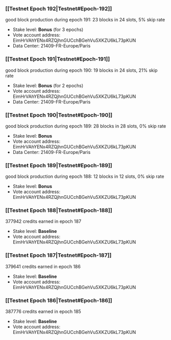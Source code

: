 ### [[Testnet Epoch 192|Testnet#Epoch-192]]
good block production during epoch 191: 23 blocks in 24 slots, 5% skip rate
* Stake level: **Bonus** (for 3 epochs)
* Vote account address: EimHrVAhYENx4RZQjhnGUCchBGehVu5XKZU6kL73pKUN
* Data Center: 21409-FR-Europe/Paris
### [[Testnet Epoch 191|Testnet#Epoch-191]]
good block production during epoch 190: 19 blocks in 24 slots, 21% skip rate
* Stake level: **Bonus** (for 2 epochs)
* Vote account address: EimHrVAhYENx4RZQjhnGUCchBGehVu5XKZU6kL73pKUN
* Data Center: 21409-FR-Europe/Paris
### [[Testnet Epoch 190|Testnet#Epoch-190]]
good block production during epoch 189: 28 blocks in 28 slots, 0% skip rate
* Stake level: **Bonus**
* Vote account address: EimHrVAhYENx4RZQjhnGUCchBGehVu5XKZU6kL73pKUN
* Data Center: 21409-FR-Europe/Paris
### [[Testnet Epoch 189|Testnet#Epoch-189]]
good block production during epoch 188: 12 blocks in 12 slots, 0% skip rate
* Stake level: **Bonus**
* Vote account address: EimHrVAhYENx4RZQjhnGUCchBGehVu5XKZU6kL73pKUN
### [[Testnet Epoch 188|Testnet#Epoch-188]]
377942 credits earned in epoch 187
* Stake level: **Baseline**
* Vote account address: EimHrVAhYENx4RZQjhnGUCchBGehVu5XKZU6kL73pKUN
### [[Testnet Epoch 187|Testnet#Epoch-187]]
379641 credits earned in epoch 186
* Stake level: **Baseline**
* Vote account address: EimHrVAhYENx4RZQjhnGUCchBGehVu5XKZU6kL73pKUN
### [[Testnet Epoch 186|Testnet#Epoch-186]]
387776 credits earned in epoch 185
* Stake level: **Baseline**
* Vote account address: EimHrVAhYENx4RZQjhnGUCchBGehVu5XKZU6kL73pKUN